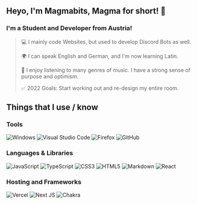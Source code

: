 ## Heyo, I'm Magmabits, Magma for short! 👋

### I'm a Student and Developer from Austria! 
> 💻 I mainly code Websites, but used to develop Discord Bots as well.
>
> 🌍 I can speak English and German, and I'm now learning Latin.
> 
> 🎵 I enjoy listening to many genres of music. I have a strong sense of purpose and optimism. 
> 
> ✅ 2022 Goals: Start working out and re-design my entire room.
> 

## Things that I use / know
### Tools
![Windows](https://img.shields.io/badge/Windows-0078D6?style=for-the-badge&logo=windows&logoColor=white)
![Visual Studio Code](https://img.shields.io/badge/Visual%20Studio%20Code-0078d7.svg?style=for-the-badge&logo=visual-studio-code&logoColor=white)
![Firefox](https://img.shields.io/badge/Firefox-FF7139?style=for-the-badge&logo=Firefox-Browser&logoColor=white)
![GitHub](https://img.shields.io/badge/github-%23121011.svg?style=for-the-badge&logo=github&logoColor=white)

### Languages & Libraries
![JavaScript](https://img.shields.io/badge/javascript-%23323330.svg?style=for-the-badge&logo=javascript&logoColor=%23F7DF1E)
![TypeScript](https://img.shields.io/badge/typescript-%23007ACC.svg?style=for-the-badge&logo=typescript&logoColor=white)
![CSS3](https://img.shields.io/badge/css3-%231572B6.svg?style=for-the-badge&logo=css3&logoColor=white)
![HTML5](https://img.shields.io/badge/html5-%23E34F26.svg?style=for-the-badge&logo=html5&logoColor=white)
![Markdown](https://img.shields.io/badge/markdown-%23000000.svg?style=for-the-badge&logo=markdown&logoColor=white)
![React](https://img.shields.io/badge/react-%2320232a.svg?style=for-the-badge&logo=react&logoColor=%2361DAFB)

### Hosting and Frameworks
![Vercel](https://img.shields.io/badge/vercel-%23000000.svg?style=for-the-badge&logo=vercel&logoColor=white)
![Next JS](https://img.shields.io/badge/Next-black?style=for-the-badge&logo=next.js&logoColor=white)
![Chakra](https://img.shields.io/badge/chakra-%234ED1C5.svg?style=for-the-badge&logo=chakraui&logoColor=white)
